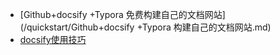 - [Github+docsify +Typora 免费构建自己的文档网站](/quickstart/Github+docsify +Typora 构建自己的文档网站.md)
- [docsify使用技巧](/quickstart/docsify使用技巧.md)

